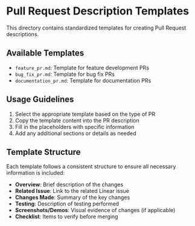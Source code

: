 # Pull Request Description Templates

This directory contains standardized templates for creating Pull Request descriptions.

## Available Templates

- `feature_pr.md`: Template for feature development PRs
- `bug_fix_pr.md`: Template for bug fix PRs
- `documentation_pr.md`: Template for documentation PRs

## Usage Guidelines

1. Select the appropriate template based on the type of PR
2. Copy the template content into the PR description
3. Fill in the placeholders with specific information
4. Add any additional sections or details as needed

## Template Structure

Each template follows a consistent structure to ensure all necessary information is included:

- **Overview**: Brief description of the changes
- **Related Issue**: Link to the related Linear issue
- **Changes Made**: Summary of the key changes
- **Testing**: Description of testing performed
- **Screenshots/Demos**: Visual evidence of changes (if applicable)
- **Checklist**: Items to verify before merging

